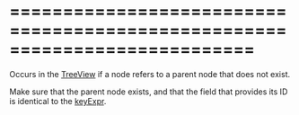 <!--**
/*-------------------------------------------
    Auto-generated file. Do not modify.
-------------------------------------------

**-->
===========================================================================
===========================================================================

<!--shortDescription-->
Occurs in the [TreeView](/Documentation/ApiReference/UI_Widgets/dxTreeView/) if a node refers to a parent node that does not exist.
<!--/shortDescription-->

<!--fullDescription-->
Make sure that the parent node exists, and that the field that provides its ID is identical to the [keyExpr](/Documentation/ApiReference/UI_Widgets/dxTreeView/Configuration/#keyExpr).
<!--/fullDescription-->